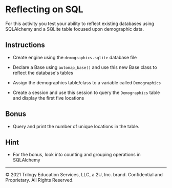# Reflecting on SQL 

For this activity you test your ability to reflect existing databases using SQLAlchemy and a SQLite table focused upon demographic data.

## Instructions

* Create engine using the `demographics.sqlite` database file

* Declare a Base using `automap_base()` and use this new Base class to reflect the database's tables

* Assign the demographics table/class to a variable called `Demographics`

* Create a session and use this session to query the `Demographics` table and display the first five locations

## Bonus

* Query and print the number of unique locations in the table.

## Hint

* For the bonus, look into counting and grouping operations in SQLAlchemy

---

© 2021 Trilogy Education Services, LLC, a 2U, Inc. brand. Confidential and Proprietary. All Rights Reserved.
